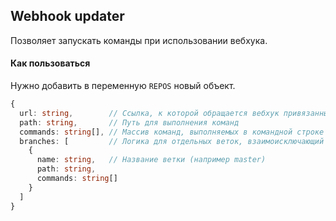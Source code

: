 ## Webhook updater
Позволяет запускать команды при использовании вебхука.

#### Как пользоваться
Нужно добавить в переменную `REPOS` новый объект.
```typescript
{
  url: string,        // Ссылка, к которой обращается вебхук привязанный к репозиторию (например /webhook)
  path: string,       // Путь для выполнения команд
  commands: string[], // Массив команд, выполняемых в командной строке
  branches: [         // Логика для отдельных веток, взаимоисключающий параметр с path и commands
    {
      name: string,   // Название ветки (например master)
      path: string,
      commands: string[]
    }
  ]
}
```